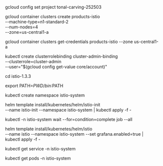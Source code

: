 gcloud config set project tonal-carving-252503

gcloud container clusters create products-istio \
    --machine-type=n1-standard-2 \
    --num-nodes=4 \
    --zone=us-central1-a

gcloud container clusters get-credentials products-istio --zone us-central1-a

kubectl create clusterrolebinding cluster-admin-binding \
  --clusterrole=cluster-admin \
  --user="$(gcloud config get-value core/account)"

cd istio-1.3.3

export PATH=$PWD/bin:$PATH

kubectl create namespace istio-system

helm template install/kubernetes/helm/istio-init \
  --name istio-init --namespace istio-system | kubectl apply -f -

kubectl -n istio-system wait --for=condition=complete job --all


helm template install/kubernetes/helm/istio \
  --name istio --namespace istio-system --set grafana.enabled=true | kubectl apply -f -

kubectl get service -n istio-system

kubectl get pods -n istio-system
